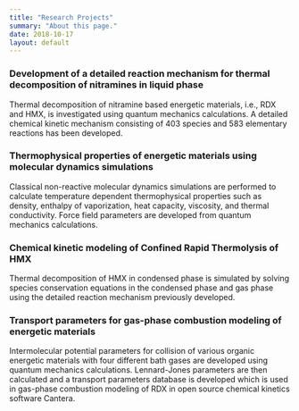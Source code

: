 ```yaml
---
title: "Research Projects"
summary: "About this page."
date: 2018-10-17
layout: default
---
```


### Development of a detailed reaction mechanism for thermal decomposition of nitramines in liquid phase
Thermal decomposition of nitramine based energetic materials, i.e., RDX and HMX, is investigated using quantum mechanics calculations. A detailed chemical kinetic mechanism consisting of 403 species and 583 elementary reactions has been developed.   

### Thermophysical properties of energetic materials using molecular dynamics simulations
Classical non-reactive molecular dynamics simulations are performed to calculate temperature dependent thermophysical properties such as density, enthalpy of vaporization, heat capacity, viscosity, and thermal conductivity. Force field parameters are developed from quantum mechanics calculations.

### Chemical kinetic modeling of Confined Rapid Thermolysis of HMX
Thermal decomposition of HMX in condensed phase is simulated by solving species conservation equations in the condensed phase and gas phase using the detailed reaction mechanism previously developed.

### Transport parameters for gas-phase combustion modeling of energetic materials
Intermolecular potential parameters for collision of various organic energetic materials with four different bath gases are developed using quantum mechanics calculations. Lennard-Jones parameters are then calculated and a transport parameters database is developed which is used in gas-phase combustion modeling of RDX in open source chemical kinetics software Cantera.  
